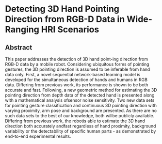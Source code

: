 # Detecting 3D Hand Pointing Direction from RGB-D Data in Wide-Ranging HRI Scenarios


## Abstract
This paper addresses the detection of 3D hand point-ing  direction  from  RGB-D  data  by  a  mobile  robot.  Considering ubiquitous forms of pointing gestures, the 3D pointing direction is  assumed  to  be  inferable  from  hand  data  only.  First,  a  novel sequential  network-based  learning  model  is  developed  for  the simultaneous  detection  of  hands  and  humans  in  RGB  data. Differing  from  previous  work,  its  performance  is  shown  to  be both  accurate  and  fast.  Following,  a  new  geometric  method  for estimating  the  3D  pointing  direction  from  depth  data  of  the detected hand is presented along with a mathematical analysis ofsensor  noise  sensitivity.  Two  new  data  sets  for  pointing  gesture classification and continuous 3D pointing direction with varying proximity,  arm  pose  and  background  are  presented.  As  there are  no  such  data  sets  to  the  best  of  our  knowledge,  both  willbe  publicly  available.  Differing  from  previous  work,  the  robotis  able  to  estimate  the  3D  hand  direction  both  accurately  andfast regardless of hand proximity, background variability or the detectability  of  specific  human  parts  -  as  demonstrated  by  end-to-end  experimental  results.

